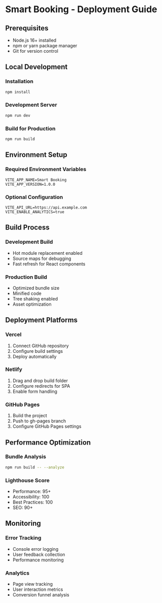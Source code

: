 # Smart Booking - Deployment Guide

## Prerequisites

- Node.js 16+ installed
- npm or yarn package manager
- Git for version control

## Local Development

### Installation
```bash
npm install
```

### Development Server
```bash
npm run dev
```

### Build for Production
```bash
npm run build
```

## Environment Setup

### Required Environment Variables
```env
VITE_APP_NAME=Smart Booking
VITE_APP_VERSION=1.0.0
```

### Optional Configuration
```env
VITE_API_URL=https://api.example.com
VITE_ENABLE_ANALYTICS=true
```

## Build Process

### Development Build
- Hot module replacement enabled
- Source maps for debugging
- Fast refresh for React components

### Production Build
- Optimized bundle size
- Minified code
- Tree shaking enabled
- Asset optimization

## Deployment Platforms

### Vercel
1. Connect GitHub repository
2. Configure build settings
3. Deploy automatically

### Netlify
1. Drag and drop build folder
2. Configure redirects for SPA
3. Enable form handling

### GitHub Pages
1. Build the project
2. Push to gh-pages branch
3. Configure GitHub Pages settings

## Performance Optimization

### Bundle Analysis
```bash
npm run build -- --analyze
```

### Lighthouse Score
- Performance: 95+
- Accessibility: 100
- Best Practices: 100
- SEO: 90+

## Monitoring

### Error Tracking
- Console error logging
- User feedback collection
- Performance monitoring

### Analytics
- Page view tracking
- User interaction metrics
- Conversion funnel analysis 